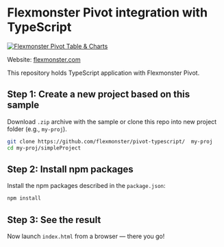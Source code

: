 # Flexmonster Pivot integration with TypeScript
[![Flexmonster Pivot Table & Charts](https://cdn.flexmonster.com/landing.png)](https://www.flexmonster.com/?r=rm_typescript)

Website: [flexmonster.com](https://www.flexmonster.com/?r=rm_typescript)

This repository holds TypeScript application with Flexmonster Pivot. 

## Step 1: Create a new project based on this sample

Download `.zip` archive with the sample or clone this repo into new project folder (e.g., `my-proj`).
```bash
git clone https://github.com/flexmonster/pivot-typescript/  my-proj
cd my-proj/simpleProject
```

## Step 2: Install npm packages

Install the npm packages described in the `package.json`:

```bash
npm install
```

## Step 3: See the result

Now launch `index.html` from a browser — there you go!
